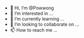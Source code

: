 - 👋 Hi, I’m @Powwong
- 👀 I’m interested in ...
- 🌱 I’m currently learning ...
- 💞️ I’m looking to collaborate on ...
- 📫 How to reach me ...

<!---
Powwan/Powwan is a ✨ special ✨ repository because its `README.md` (this file) appears on your GitHub profile.
You can click the Preview link to take a look at your changes.
--->
